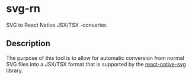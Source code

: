 # svg-rn

SVG to React Native JSX/TSX -converter.

## Description

The purpose of this tool is to allow for automatic conversion from
normal SVG files into a JSX/TSX format that is supported by the
[react-native-svg](https://github.com/react-native-community/react-native-svg)
library.
